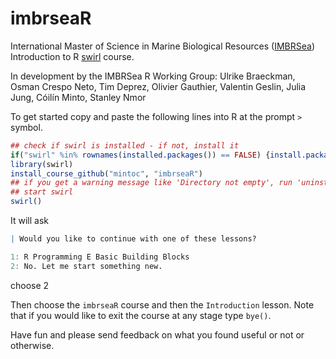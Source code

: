 # imbrseaR
International Master of Science in Marine Biological Resources ([IMBRSea](http://www.imbrsea.eu/)) Introduction to R [swirl](https://swirlstats.com/) course.

In development by the IMBRSea R Working Group: Ulrike Braeckman, Osman Crespo Neto, Tim Deprez, Olivier Gauthier, Valentin Geslin, Julia Jung, Cóilín Minto, Stanley Nmor

To get started copy and paste the following lines into R at the prompt `>` symbol.

```R
## check if swirl is installed - if not, install it
if("swirl" %in% rownames(installed.packages()) == FALSE) {install.packages("swirl")}
library(swirl)
install_course_github("mintoc", "imbrseaR")
## if you get a warning message like 'Directory not empty', run 'uninstall_course("imbrseaR")' and then install course again
## start swirl
swirl()
```

It will ask

```R
| Would you like to continue with one of these lessons?

1: R Programming E Basic Building Blocks
2: No. Let me start something new.
```
choose 2 

Then choose the `imbrseaR` course and then the `Introduction` lesson. Note that if you would like to exit the course at any stage type `bye()`.

Have fun and please send feedback on what you found useful or not or otherwise.
